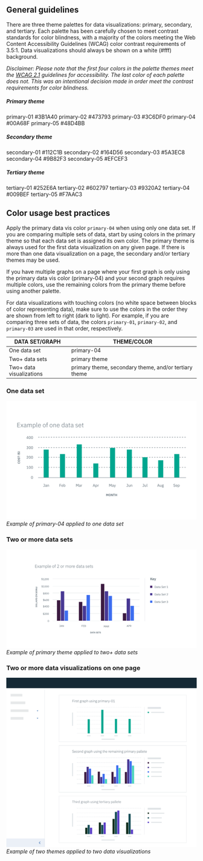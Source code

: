 ## General guidelines

There are three theme palettes for data visualizations: primary, secondary, and tertiary. Each palette has been carefully chosen to meet contrast standards for color blindness, with a majority of the colors meeting the Web Content Accessibility Guidelines (WCAG) color contrast requirements of 3.5:1. Data visualizations should always be shown on a white (#fff) background.


_Disclaimer: Please note that the first four colors in the palette themes meet the [WCAG 2.1](https://www.w3.org/TR/WCAG21/#sotd) guidelines for accessibility. The last color of each palette does not. This was an intentional decision made in order meet the contrast requirements for color blindness._


<!-- The hover-able palettes go here and are split into the following three sections -->

##### Primary theme
primary-01  #3B1A40
primary-02  #473793
primary-03  #3C6DF0
primary-04  #00A68F
primary-05  #48D4BB

##### Secondary theme
secondary-01  #112C1B
secondary-02  #164D56
secondary-03  #5A3EC8
secondary-04  #9B82F3
secondary-05  #EFCEF3

##### Tertiary theme
tertiary-01  #252E6A
tertiary-02  #602797
tertiary-03  #9320A2
tertiary-04  #009BEF
tertiary-05  #F7AAC3

## Color usage best practices

Apply the primary data vis color `primary-04` when using only one data set. If you are comparing multiple sets of data, start by using colors in the primary theme so that each data set is assigned its own color. The primary theme is always used for the first data visualization on any given page. If there is more than one data visualization on a page, the secondary and/or tertiary themes may be used.

If you have multiple graphs on a page where your first graph is only using the primary data vis color (primary-04) and your second graph requires multiple colors, use the remaining colors from the primary theme before using another palette.

For data visualizations with touching colors (no white space between blocks of color representing data), make sure to use the colors in the order they are shown from left to right (dark to light). For example, if you are comparing three sets of data, the colors `primary-01`, `primary-02`, and `primary-03` are used in that order, respectively.

| DATA SET/GRAPH           | THEME/COLOR     |
|--------------------------|-----------------|
| One data set             | primary-04      |
| Two+ data sets           | primary theme   |
| Two+ data visualizations | primary theme, secondary theme, and/or tertiary theme |


### One data set

![Example of primary-04 applied to one data set](images/colors-1.png)
_Example of primary-04 applied to one data set_

### Two or more data sets

![Example of primary theme applied to two+ data sets](images/colors-2.png)
_Example of primary theme applied to two+ data sets_

### Two or more data visualizations on one page

![Example of two themes applied to two data visualizations](images/colors-3.png)
_Example of two themes applied to two data visualizations_
